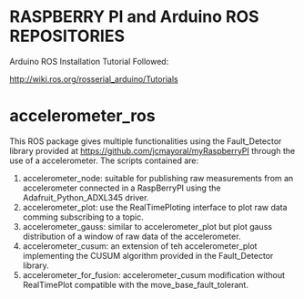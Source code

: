 # RASPBERRY PI and Arduino ROS REPOSITORIES #

Arduino ROS Installation Tutorial Followed: </br>

   http://wiki.ros.org/rosserial_arduino/Tutorials

# accelerometer_ros #

This ROS package gives multiple functionalities using the Fault_Detector library provided at https://github.com/jcmayoral/myRaspberryPI through the use of a accelerometer. The scripts contained are:

1. accelerometer_node: suitable for publishing raw measurements from an accelerometer connected in a RaspBerryPI using the Adafruit_Python_ADXL345 driver.
1. accelerometer_plot: use the RealTimePloting interface to plot raw data comming subscribing to a topic.
1. accelerometer_gauss: similar to accelerometer_plot but plot gauss distribution of a window of raw data of the accelerometer.
1. accelerometer_cusum: an extension of teh accelerometer_plot implementing the CUSUM algorithm provided in the Fault_Detector library.
1. accelerometer_for_fusion: accelerometer_cusum modification without RealTimePlot compatible with the move_base_fault_tolerant.


